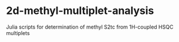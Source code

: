 # 2d-methyl-multiplet-analysis
Julia scripts for determination of methyl S2tc from 1H-coupled HSQC multiplets
